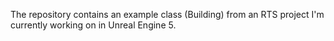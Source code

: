 The repository contains an example class (Building) from an RTS project I'm currently working on in Unreal Engine 5.
